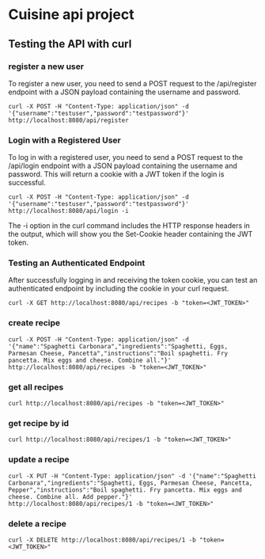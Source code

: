 # Cuisine api project

## Testing the API with curl

### register a new user

To register a new user, you need to send a POST request to the /api/register endpoint with a JSON payload containing the username and password.

    curl -X POST -H "Content-Type: application/json" -d '{"username":"testuser","password":"testpassword"}' http://localhost:8080/api/register

### Login with a Registered User

To log in with a registered user, you need to send a POST request to the /api/login endpoint with a JSON payload containing the username and password. This will return a cookie with a JWT token if the login is successful.

    curl -X POST -H "Content-Type: application/json" -d '{"username":"testuser","password":"testpassword"}' http://localhost:8080/api/login -i

The -i option in the curl command includes the HTTP response headers in the output, which will show you the Set-Cookie header containing the JWT token.

### Testing an Authenticated Endpoint

After successfully logging in and receiving the token cookie, you can test an authenticated endpoint by including the cookie in your curl request.

    curl -X GET http://localhost:8080/api/recipes -b "token=<JWT_TOKEN>"

### create recipe
    curl -X POST -H "Content-Type: application/json" -d '{"name":"Spaghetti Carbonara","ingredients":"Spaghetti, Eggs, Parmesan Cheese, Pancetta","instructions":"Boil spaghetti. Fry pancetta. Mix eggs and cheese. Combine all."}' http://localhost:8080/api/recipes -b "token=<JWT_TOKEN>"

### get all recipes
    curl http://localhost:8080/api/recipes -b "token=<JWT_TOKEN>"

### get recipe by id
    curl http://localhost:8080/api/recipes/1 -b "token=<JWT_TOKEN>"

### update a recipe
    curl -X PUT -H "Content-Type: application/json" -d '{"name":"Spaghetti Carbonara","ingredients":"Spaghetti, Eggs, Parmesan Cheese, Pancetta, Pepper","instructions":"Boil spaghetti. Fry pancetta. Mix eggs and cheese. Combine all. Add pepper."}' http://localhost:8080/api/recipes/1 -b "token=<JWT_TOKEN>"

### delete a recipe
    curl -X DELETE http://localhost:8080/api/recipes/1 -b "token=<JWT_TOKEN>" 
